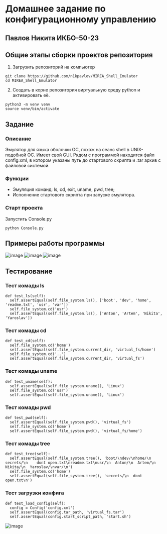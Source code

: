 # Домашнее задание по конфигурационному управлению
## Павлов Никита ИКБО-50-23
## Общие этапы сборки проектов репозитория
1. Загрузить репозиторий на компьютер
```
git clone https://github.com/n1kpavlov/MIREA_Shell_Emulator
cd MIREA_Shell_Emulator
```
2. Создать в корне репозитория виртуальную среду python и активировать её.
```
python3 -m venv venv
source venv/bin/activate
```
## Задание
### Описание
Эмулятор для языка оболочки ОС, похож на сеанс shell в UNIX-подобной ОС. Имеет свой GUI. Рядом с программой находится файл config.xml, в котором указаны путь до стартового скрипта и .tar архив с файловой системой.

### Функции
- Эмуляция команд: ls, cd, exit, uname, pwd, tree;
- Исполнение стартового скрипта при запуске эмулятора.
### Старт проекта
Запустить Console.py
```
python Console.py
```

## Примеры работы программы
![image](https://github.com/user-attachments/assets/03a47e32-71b2-4723-923b-27f39a396235)
![image](https://github.com/user-attachments/assets/eefd36b5-5e44-465f-a131-db4e7405449d)
![image](https://github.com/user-attachments/assets/27d219b4-0080-430a-a307-dd901ec74e50)

## Тестирование
### Тест комады ls
```
def test_ls(self):
  self.assertEqual(self.file_system.ls(), ['boot', 'dev', 'home', 'readme.txt', 'usr', 'var'])
  self.file_system.cd('usr')
  self.assertEqual(self.file_system.ls(), ['Anton', 'Artem', 'Nikita', 'Yaroslav'])
```
### Тест комады cd
```
def test_cd(self):
  self.file_system.cd('home')
  self.assertEqual(self.file_system.current_dir, 'virtual_fs/home')
  self.file_system.cd('..')
  self.assertEqual(self.file_system.current_dir, 'virtual_fs')
```
### Тест комады uname
```
def test_uname(self):
  self.assertEqual(self.file_system.uname(), 'Linux')
  self.file_system.cd('usr')
  self.assertEqual(self.file_system.uname(), 'Linux')
```
### Тест комады pwd
```
def test_pwd(self):
  self.assertEqual(self.file_system.pwd(), 'virtual_fs')
  self.file_system.cd('home')
  self.assertEqual(self.file_system.pwd(), 'virtual_fs/home')
```
### Тест комады tree
```
def test_tree(self):
  self.assertEqual(self.file_system.tree(), 'boot/\ndev/\nhome/\n  secrets/\n    dont open.txt\nreadme.txt\nusr/\n  Anton/\n  Artem/\n  Nikita/\n  Yaroslav/\nvar/\n')
  self.file_system.cd('home')
  self.assertEqual(self.file_system.tree(), 'secrets/\n  dont open.txt\n')
```
### Тест загрузки конфига
```
def test_load_config(self):
  config = Config('config.xml')
  self.assertEqual(config.tar_path, 'virtual_fs.tar')
  self.assertEqual(config.start_script_path, 'start.sh')
```
![image](https://github.com/user-attachments/assets/3e4b0c85-d490-44bd-bd1f-f7730fe838d8)
